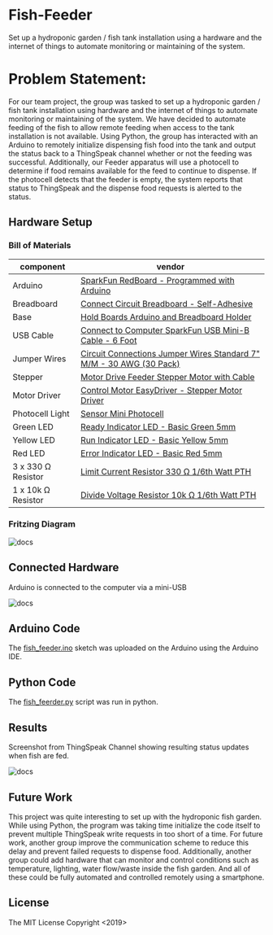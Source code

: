 # Fish-Feeder
Set up a hydroponic garden / fish tank installation using a hardware and the internet of things to automate monitoring or maintaining of the system.

# Problem Statement:
For our team project, the group was tasked to set up a hydroponic garden / fish tank installation using hardware and the internet of things to automate monitoring or maintaining of the system.  We have decided to automate feeding of the fish to allow remote feeding when access to the tank installation is not available.   Using Python, the group has interacted with an Arduino to remotely initialize dispensing fish food into the tank and output the status back to a ThingSpeak channel whether or not the feeding was successful.  Additionally, our Feeder apparatus will use a photocell to determine if food remains available for the feed to continue to dispense.  If the photocell detects that the feeder is empty, the system reports that status to ThingSpeak and the dispense food requests is alerted to the status.





## Hardware Setup
### Bill of Materials

|component|vendor|
|---|---|
|Arduino|[SparkFun RedBoard - Programmed with Arduino](https://www.sparkfun.com/products/13975)|
|Breadboard|[Connect Circuit	Breadboard - Self-Adhesive](https://www.sparkfun.com/products/12002)|
|Base|[Hold Boards	Arduino and Breadboard Holder](https://www.sparkfun.com/products/11235)|
|USB Cable|[Connect to Computer	SparkFun USB Mini-B Cable - 6 Foot](https://www.sparkfun.com/products/11301)|
|Jumper Wires|[Circuit Connections	Jumper Wires Standard 7" M/M - 30 AWG (30 Pack)](https://www.sparkfun.com/products/11026)|
|Stepper|[Motor	Drive Feeder	Stepper Motor with Cable](https://www.sparkfun.com/products/938)|
|Motor Driver|[Control Motor	EasyDriver - Stepper Motor Driver](https://www.sparkfun.com/products/12779)|
|Photocell	Light|[Sensor	Mini Photocell](https://www.sparkfun.com/products/9088)|
|Green LED|[Ready Indicator	LED - Basic Green 5mm](https://www.sparkfun.com/products/9592)|
|Yellow LED|[	Run Indicator	LED - Basic Yellow 5mm	](https://www.sparkfun.com/products/9594)|
|Red LED|[Error Indicator	LED - Basic Red 5mm	](https://www.sparkfun.com/products/9590)|
|3 x 330 Ω Resistor|[	Limit Current	Resistor 330 Ω 1/6th Watt PTH](https://www.sparkfun.com/products/8377)|
|1 x 10k Ω Resistor|[	Divide Voltage	Resistor 10k Ω 1/6th Watt PTH](https://www.sparkfun.com/products/8374)|


### Fritzing Diagram
![docs](https://github.com/mapo243/Fish-Feeder/blob/master/docs/Fish%20Feeder.png)

## Connected Hardware

Arduino is connected to the computer via a mini-USB 


![docs](https://github.com/mapo243/Fish-Feeder/blob/master/docs/Circuit%20Photo%203%20Small.png)

## Arduino Code
The [fish_feeder.ino](fish_feeder.ino) sketch was uploaded on the Arduino using the Arduino IDE.

## Python Code

The [fish_feerder.py](fish_feerder.py) script was run in python.

## Results

Screenshot from ThingSpeak Channel showing resulting status updates when fish are fed.

![docs](https://github.com/mapo243/Fish-Feeder/blob/master/docs/Results%20-%20Thingspeak%20Status.png)

## Future Work
This project was quite interesting to set up with the hydroponic fish garden. While using Python, the program was taking time initialize the code itself to prevent multiple ThingSpeak write requests in too short of a time. For future work, another group improve the communication scheme to reduce this delay and prevent failed requests to dispense food.  Additionally, another group could add hardware that can monitor and control conditions such as temperature, lighting, water flow/waste inside the fish garden. And all of these could be fully automated and controlled remotely using a smartphone.
 

## License
The MIT License Copyright <2019><Team Fish Food>










